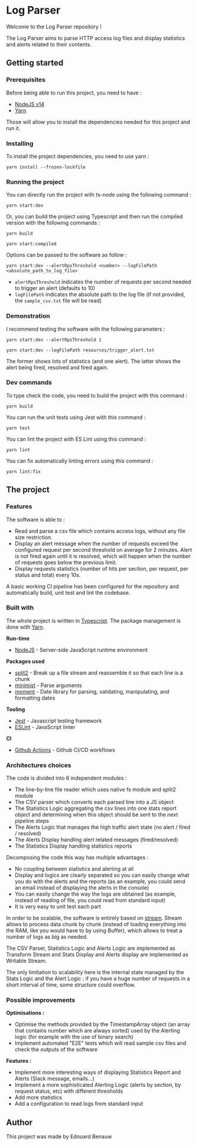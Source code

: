 # Log Parser

Welcome to the Log Parser repository !

The Log Parser aims to parse HTTP access log files and display statistics and alerts related to their contents.

## Getting started

### Prerequisites

Before being able to run this project, you need to have :
* [NodeJS v14](https://nodejs.org/en/)
* [Yarn](https://yarnpkg.com/)

Those will allow you to install the dependencies needed for this project and run it.

### Installing

To install the project dependencies, you need to use yarn :

```
yarn install --frozen-lockfile
```

### Running the project

You can directly run the project with ts-node using the following command :

```
yarn start:dev
```

Or, you can build the project using Typescript and then run the compiled version with the following commands :

```
yarn build

yarn start:compiled
```

Options can be passed to the software as follow :
```
yarn start:dev --alertRpsThreshold <number> --logFilePath <absolute_path_to_log_file>
```

- `alertRpsThreshold` indicates the number of requests per second needed to trigger an alert (defaults to 10)
- `logFilePath` indicates the absolute path to the log file (if not provided, the `sample_csv.txt` file will be read)

### Demonstration

I recommend testing the software with the following parameters :

```
yarn start:dev --alertRpsThreshold 1

yarn start:dev --logFilePath resources/trigger_alert.txt
```

The former shows lots of statistics (and one alert).
The latter shows the alert being fired, resolved and fired again.

### Dev commands

To type check the code, you need to build the project with this command :

```
yarn build
```

You can run the unit tests using Jest with this command :

```
yarn test
```

You can lint the project with ES Lint using this command :

```
yarn lint
```

You can fix automatically linting errors using this command :

```
yarn lint:fix
```

## The project

### Features

The software is able to :
- Read and parse a csv file which contains access logs, without any file size restriction.
- Display an alert message when the number of requests exceed the configured request per second threshold on average for 2 minutes.
Alert is not fired again until it is resolved, which will happen when the number of requests goes below the previous limit.
- Display requests statistics (number of hits per section, per request, per status and total) every 10s.

A basic working CI pipeline has been configured for the repository and automatically build, unit test and lint the codebase.

### Built with

The whole project is written in [Typescript](https://www.typescriptlang.org/docs/home.html). The package management is done with [Yarn](https://yarnpkg.com/).

**Run-time**
* [NodeJS](https://nodejs.org/en/docs/) - Server-side JavaScript runtime environment

**Packages used**
* [split2](https://www.npmjs.com/package/split2) - Break up a file stream and reassemble it so that each line is a chunk
* [minimist](https://www.npmjs.com/package/minimist) - Parse arguments
* [moment](https://www.npmjs.com/package/moment) - Date library for parsing, validating, manipulating, and formatting dates

**Tooling**
* [Jest](https://jestjs.io/) - Javascript testing framework
* [ESLint](https://eslint.org/) -  JavaScript linter

**CI**
* [Github Actions](https://github.com/features/actions) - Github CI/CD workflows

### Architectures choices

The code is divided into 6 independent modules :

- The line-by-line file reader which uses native fs module and split2 module
- The CSV parser which converts each parsed line into a JS object
- The Statistics Logic aggregating the csv lines into one stats report object and determining when this object should be sent to the next pipeline steps 
- The Alerts Logic that manages the high traffic alert state (no alert / fired / resolved)
- The Alerts Display handling alert related messages (fired/resolved)
- The Statistics Display handling statistics reports

Decomposing the code this way has multiple advantages :
- No coupling between statistics and alerting at all
- Display and logics are clearly separated so you can easily change what you do with the alerts and the reports (as an example, you could send an email instead of displaying the alerts in the console)
- You can easily change the way the logs are obtained (as example, instead of reading of file, you could read from standard input)
- It is very easy to unit test each part

In order to be scalable, the software is entirely based on [stream](https://nodejs.org/api/stream.html). Stream allows to process data chunk by chunk (instead of loading everything into the RAM, like you would have to by using Buffer), which allows to treat a number of logs as big as needed.

The CSV Parser, Statistics Logic and Alerts Logic are implemented as Transform Stream and Stats Display and Alerts display are implemented as Writable Stream.

The only limitation to scalability here is the internal state managed by the Stats Logic and the Alert Logic : if you have a huge number of requests in a short interval of time, some structure could overflow.

### Possible improvements

**Optimisations :**
- Optimise the methods provided by the TimestampArray object (an array that contains number which are always sorted) used by the Alerting logic (for example with the use of binary search)
- Implement automated "E2E" tests which will read sample csv files and check the outputs of the software

**Features :**
- Implement more interesting ways of displaying Statistics Report and Alerts (Slack message, emails...)
- Implement a more sophisticated Alerting Logic (alerts by section, by request status, etc) with different thresholds
- Add more statistics
- Add a configuration to read logs from standard input

## Author

This project was made by Edouard Benauw